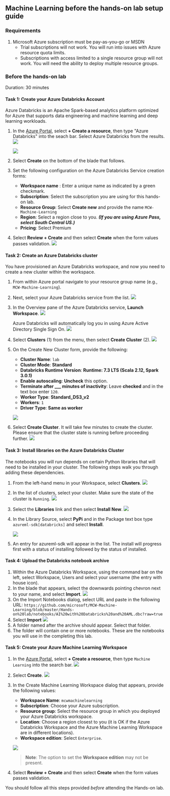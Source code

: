 ## Machine Learning before the hands-on lab setup guide

### Requirements

1. Microsoft Azure subscription must be pay-as-you-go or MSDN
   - Trial subscriptions will not work. You will run into issues with Azure resource quota limits.
   - Subscriptions with access limited to a single resource group will not work. You will need the ability  to deploy multiple resource groups.

### Before the hands-on lab

Duration: 30 minutes

#### Task 1: Create your Azure Databricks Account

Azure Databricks is an Apache Spark-based analytics platform optimized for Azure that supports data engineering and machine learning and deep learning workloads.

1. In the [Azure Portal](https://portal.azure.com), select **+ Create a resource**, then type "Azure Databricks" into the seach bar. Select Azure Databricks from the results.
   ![](https://github.com/ceteongvanness/Cloud-Workshop-Machine-Learning/blob/main/Hands-on%20lab/images/T1-1.png)

   ![](https://github.com/ceteongvanness/Cloud-Workshop-Machine-Learning/blob/main/Hands-on%20lab/images/T1-2.png)

2. Select **Create** on the bottom of the blade that follows.
3. Set the following configuration on the Azure Databricks Service creation forms:
   - **Workspace name** : Enter a unique name as indicated by a green checkmark.
   - **Subscription**: Select the subscription you are using for this hands-on lab.
   - **Resource Group**: Select **Create new** and provide the name `MCW-Machine-Learning`
   - **Region**: Select a region close to you. ***(If you are using Azure Pass, select South Central US.)***
   - **Pricing**: Select Premium

4. Select **Review + Create** and then select **Create** when the form values passes validation.
   ![](https://github.com/ceteongvanness/Cloud-Workshop-Machine-Learning/blob/main/Hands-on%20lab/images/T1-3.png)

#### Task 2: Create an Azure Databricks cluster

You have provisioned an Azure Databricks workspace, and now you need to create a new cluster within the workspace.

1. From within Azure portal navigate to your resource group name (e.g., `MCW-Machine-Learning`).

2. Next, select your Azure Databricks service from the list.
   ![](https://github.com/ceteongvanness/Cloud-Workshop-Machine-Learning/blob/main/Hands-on%20lab/images/T1-4.png)

3. In the Overview pane of the Azure Databricks service, **Launch Workspace**.
   ![](https://github.com/ceteongvanness/Cloud-Workshop-Machine-Learning/blob/main/Hands-on%20lab/images/T1-5.png)

   Azure Databricks will automatically log you in using Azure Active Directory Single Sign On.
   ![](https://github.com/ceteongvanness/Cloud-Workshop-Machine-Learning/blob/main/Hands-on%20lab/images/T1-6.png)

4. Select **Clusters** (1) from the menu, then select **Create Cluster** (2).
   ![](https://github.com/ceteongvanness/Cloud-Workshop-Machine-Learning/blob/main/Hands-on%20lab/images/T1-7.png)

5. On the Create New Cluster form, provide the following:

   - **Cluster Name**: `lab`
   - **Cluster Mode**: **Standard**
   - **Databricks Runtime Version**: **Runtime: 7.3 LTS (Scala 2.12, Spark 3.0.1)**
   - **Enable autoscaling**: **Uncheck** this option.
   - **Terminate after ___ minutes of inactivity**: Leave **checked** and in the text box enter `120`.
   - **Worker Type**: **Standard_DS3_v2**
   - **Workers**: `1`
   - **Driver Type**: **Same as worker**

   ![](https://github.com/ceteongvanness/Cloud-Workshop-Machine-Learning/blob/main/Hands-on%20lab/images/T1-8.png)

6. Select **Create Cluster**. It will take few minutes to create the cluster. Please ensure that the cluster state is running before proceeding further.
   ![](https://github.com/ceteongvanness/Cloud-Workshop-Machine-Learning/blob/main/Hands-on%20lab/images/T1-9.png)

#### Task 3: Install libraries on the Azure Databricks Cluster

The notebooks you will run depends on certain Python libraries that will need to be installed in your cluster. The following steps walk you through adding these dependencies.

1. From the left-hand menu in your Workspace, select **Clusters**.
   ![](https://github.com/ceteongvanness/Cloud-Workshop-Machine-Learning/blob/main/Hands-on%20lab/images/T1-10.png)

2. In the list of clusters, select your cluster. Make sure the state of the cluster is `Running`.
   ![](https://github.com/ceteongvanness/Cloud-Workshop-Machine-Learning/blob/main/Hands-on%20lab/images/T1-11.png)

3. Select the **Libraries** link and then select **Install New**.
   ![](https://github.com/ceteongvanness/Cloud-Workshop-Machine-Learning/blob/main/Hands-on%20lab/images/T1-12.png)

4. In the Library Source, select **PyPi** and in the Package text box type `azureml-sdk[databricks]` and select **Install**.

   ![](https://github.com/ceteongvanness/Cloud-Workshop-Machine-Learning/blob/main/Hands-on%20lab/images/T1-13.png)

5. An entry for azureml-sdk will appear in the list. The install will progress first with a status of installing followed by the status of installed.

#### Task 4: Upload the Databricks notebook archive

1. Within the Azure Databricks Workspace, using the command bar on the left, select Workspace, Users and select your username (the entry with house icon).
2. In the blade that appears, select the downwards pointing chevron next to your name, and select **Import**.
   ![](https://github.com/ceteongvanness/Cloud-Workshop-Machine-Learning/blob/main/Hands-on%20lab/images/T1-14.png)
3. On the Import Notebooks dialog, select URL and paste in the following URL:
   `https://github.com/microsoft/MCW-Machine-Learning/blob/master/Hands-on%20lab/notebooks/AI%20with%20Databricks%20and%20AML.dbc?raw=true`
4. Select **Import**
   ![](https://github.com/ceteongvanness/Cloud-Workshop-Machine-Learning/blob/main/Hands-on%20lab/images/T1-15.png)
5. A folder named after the archive should appear. Select that folder.
6. The folder will contain one or more notebooks. These are the notebooks you will use in the completing this lab.

#### Task 5: Create your Azure Machine Learning Workspace

1. In the [Azure Portal](https://portal.azure.com/), select **+ Create a resource**, then type `Machine Learning` into the search bar.
   ![](https://github.com/ceteongvanness/Cloud-Workshop-Machine-Learning/blob/main/Hands-on%20lab/images/T1-16.png)
2. Select **Create**.
   ![](https://github.com/ceteongvanness/Cloud-Workshop-Machine-Learning/blob/main/Hands-on%20lab/images/T1-17.png)
3. In the Create Machine Learning Workspace dialog that appears, provide the following values:
   - **Workspace Name**: `mcwmachinelearning`
   - **Subscription**: Choose your Azure subscription.
   - **Resource group**: Select the resource group in which you deployed your Azure Databricks workspace.
   - **Location**: Choose a region closest to you (it is OK if the Azure Databricks Workspace and the Azure Machine Learning Workspace are in different locations).
   - **Workspace edition**: Select `Enterprise`.
   
   ![](https://github.com/ceteongvanness/Cloud-Workshop-Machine-Learning/blob/main/Hands-on%20lab/images/T1-18.png)
   
   > **Note**: The option to set the **Workspace edition** may not be present.
4. Select **Review + Create** and then select **Create** when the form values passes validation.

You should follow all this steps provided *before* attending the Hands-on lab.

